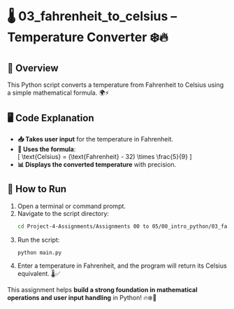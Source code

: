 # **🌡️ 03_fahrenheit_to_celsius – Temperature Converter ❄️🔥**  

## **📌 Overview**  
This Python script converts a temperature from Fahrenheit to Celsius using a simple mathematical formula. 🌍⚡  

## **🖥️ Code Explanation**  
- **📥 Takes user input** for the temperature in Fahrenheit.  
- **🔢 Uses the formula**:  
  \[
  \text{Celsius} = (\text{Fahrenheit} - 32) \times \frac{5}{9}
  \]  
- **📊 Displays the converted temperature** with precision.  

## **🚀 How to Run**  
1. Open a terminal or command prompt.  
2. Navigate to the script directory:  
   ```bash
   cd Project-4-Assignments/Assignments 00 to 05/00_intro_python/03_fahrenheit_to_celsius/
   ```  
3. Run the script:  
   ```bash
   python main.py
   ```  
4. Enter a temperature in Fahrenheit, and the program will return its Celsius equivalent. 🌡️✅  

This assignment helps **build a strong foundation in mathematical operations and user input handling** in Python! 🔥❄️🚀
